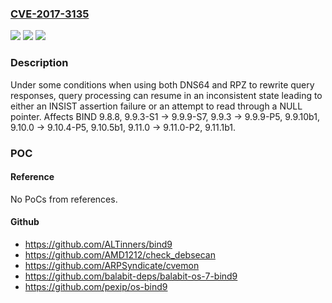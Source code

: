 ### [CVE-2017-3135](https://cve.mitre.org/cgi-bin/cvename.cgi?name=CVE-2017-3135)
![](https://img.shields.io/static/v1?label=Product&message=BIND%209&color=blue)
![](https://img.shields.io/static/v1?label=Version&message=BIND%2099.8.8%2C%209.9.3-S1%20-%3E%209.9.9-S7%2C%209.9.3%20-%3E%209.9.9-P5%2C%209.9.10b1%2C%209.10.0%20-%3E%209.10.4-P5%2C%209.10.5b1%2C%209.11.0%20-%3E%209.11.0-P2%2C%209.11.1b1%20&color=brighgreen)
![](https://img.shields.io/static/v1?label=Vulnerability&message=Servers%20utilizing%20both%20DNS64%20and%20RPZ%20are%20potentially%20susceptible%20to%20encountering%20this%20condition.%20%20When%20this%20condition%20occurs%2C%20it%20will%20result%20in%20either%20an%20INSIST%20assertion%20failure%20(and%20subsequent%20abort)%20or%20an%20attempt%20to%20read%20through%20a%20NULL%20pointer.%20%20On%20most%20platforms%20a%20NULL%20pointer%20read%20leads%20to%20a%20segmentation%20fault%20(SEGFAULT)%2C%20which%20causes%20the%20process%20to%20be%20terminated.%0A%0AOnly%20servers%20which%20are%20configured%20to%20simultaneously%20use%20both%20Response%20Policy%20Zones%20(RPZ)%20and%20DNS64%20(a%20method%20for%20synthesizing%20AAAA%20records%20from%20A%20records)%20can%20be%20affected%20by%20this%20vulnerability.&color=brighgreen)

### Description

Under some conditions when using both DNS64 and RPZ to rewrite query responses, query processing can resume in an inconsistent state leading to either an INSIST assertion failure or an attempt to read through a NULL pointer. Affects BIND 9.8.8, 9.9.3-S1 -> 9.9.9-S7, 9.9.3 -> 9.9.9-P5, 9.9.10b1, 9.10.0 -> 9.10.4-P5, 9.10.5b1, 9.11.0 -> 9.11.0-P2, 9.11.1b1.

### POC

#### Reference
No PoCs from references.

#### Github
- https://github.com/ALTinners/bind9
- https://github.com/AMD1212/check_debsecan
- https://github.com/ARPSyndicate/cvemon
- https://github.com/balabit-deps/balabit-os-7-bind9
- https://github.com/pexip/os-bind9

